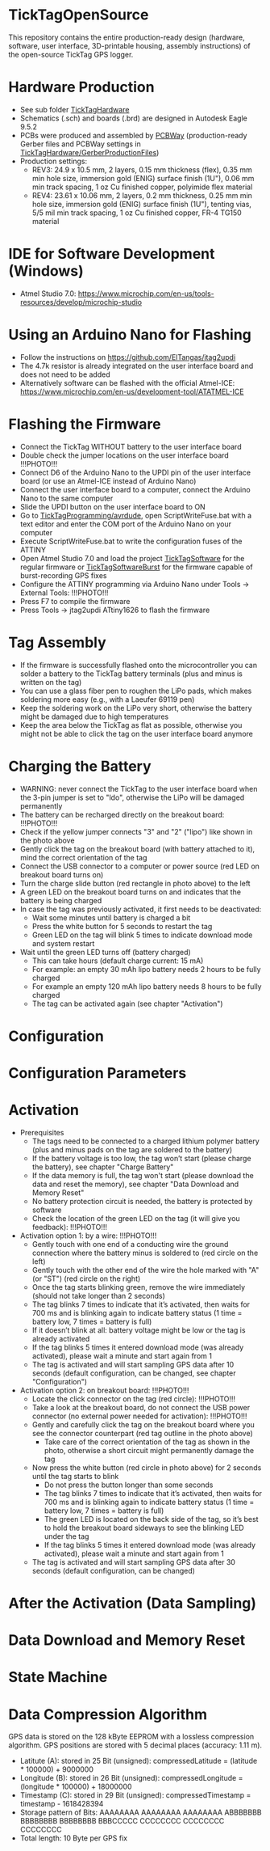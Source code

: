 # TickTagOpenSource
 
This repository contains the entire production-ready design (hardware, software, user interface, 3D-printable housing, assembly instructions) of the open-source TickTag GPS logger.

# Hardware Production
* See sub folder [TickTagHardware](TickTagHardware)
* Schematics (.sch) and boards (.brd) are designed in Autodesk Eagle 9.5.2
* PCBs were produced and assembled by [PCBWay](https://www.pcbway.com) (production-ready Gerber files and PCBWay settings in [TickTagHardware/GerberProductionFiles](TickTagHardware/GerberProductionFiles))
* Production settings:
   * REV3: 24.9 x 10.5 mm, 2 layers, 0.15 mm thickness (flex), 0.35 mm min hole size, immersion gold (ENIG) surface finish (1U"), 0.06 mm min track spacing, 1 oz Cu finished copper, polyimide flex material
   * REV4: 23.61 x 10.06 mm, 2 layers, 0.2 mm thickness, 0.25 mm min hole size, immersion gold (ENIG) surface finish (1U"), tenting vias, 5/5 mil min track spacing, 1 oz Cu finished copper, FR-4 TG150 material

# IDE for Software Development (Windows)
* Atmel Studio 7.0: https://www.microchip.com/en-us/tools-resources/develop/microchip-studio

# Using an Arduino Nano for Flashing
* Follow the instructions on https://github.com/ElTangas/jtag2updi
* The 4.7k resistor is already integrated on the user interface board and does not need to be added
* Alternatively software can be flashed with the official Atmel-ICE: https://www.microchip.com/en-us/development-tool/ATATMEL-ICE

# Flashing the Firmware
* Connect the TickTag WITHOUT battery to the user interface board
* Double check the jumper locations on the user interface board !!!PHOTO!!!
* Connect D6 of the Arduino Nano to the UPDI pin of the user interface board (or use an Atmel-ICE instead of Arduino Nano)
* Connect the user interface board to a computer, connect the Arduino Nano to the same computer
* Slide the UPDI button on the user interface board to ON
* Go to [TickTagProgramming/avrdude](TickTagProgramming/avrdude), open ScriptWriteFuse.bat with a text editor and enter the COM port of the Arduino Nano on your computer
* Execute ScriptWriteFuse.bat to write the configuration fuses of the ATTINY
* Open Atmel Studio 7.0 and load the project [TickTagSoftware](TickTagSoftware) for the regular firmware or [TickTagSoftwareBurst](TickTagSoftwareBurst) for the firmware capable of burst-recording GPS fixes
* Configure the ATTINY programming via Arduino Nano under Tools -> External Tools: !!!PHOTO!!!
* Press F7 to compile the firmware
* Press Tools -> jtag2updi ATtiny1626 to flash the firmware

# Tag Assembly
* If the firmware is successfully flashed onto the microcontroller you can solder a battery to the TickTag battery terminals (plus and minus is written on the tag)
* You can use a glass fiber pen to roughen the LiPo pads, which makes soldering more easy (e.g., with a Laeufer 69119 pen)
* Keep the soldering work on the LiPo very short, otherwise the battery might be damaged due to high temperatures
* Keep the area below the TickTag as flat as possible, otherwise you might not be able to click the tag on the user interface board anymore

# Charging the Battery
* WARNING: never connect the TickTag to the user interface board when the 3-pin jumper is set to "ldo", otherwise the LiPo will be damaged permanently
* The battery can be recharged directly on the breakout board: !!!PHOTO!!!
* Check if the yellow jumper connects "3" and "2" ("lipo") like shown in the photo above
* Gently click the tag on the breakout board (with battery attached to it), mind the correct orientation of the tag
* Connect the USB connector to a computer or power source (red LED on breakout board turns on)
* Turn the charge slide button (red rectangle in photo above) to the left
* A green LED on the breakout board turns on and indicates that the battery is being charged
* In case the tag was previously activated, it first needs to be deactivated:
   * Wait some minutes until battery is charged a bit
   * Press the white button for 5 seconds to restart the tag
   * Green LED on the tag will blink 5 times to indicate download mode and system restart
* Wait until the green LED turns off (battery charged)
   * This can take hours (default charge current: 15 mA)
   * For example: an empty 30 mAh lipo battery needs 2 hours to be fully charged
   * For example an empty 120 mAh lipo battery needs 8 hours to be fully charged
   * The tag can be activated again (see chapter "Activation")

# Configuration

# Configuration Parameters

# Activation
* Prerequisites
   * The tags need to be connected to a charged lithium polymer battery (plus and minus pads on the tag are soldered to the battery)
   * If the battery voltage is too low, the tag won’t start (please charge the battery), see chapter "Charge Battery"
   * If the data memory is full, the tag won't start (please download the data and reset the memory), see chapter "Data Download and Memory Reset"
   * No battery protection circuit is needed, the battery is protected by software
   * Check the location of the green LED on the tag (it will give you feedback): !!!PHOTO!!!
* Activation option 1: by a wire: !!!PHOTO!!!
   * Gently touch with one end of a conducting wire the ground connection where the battery minus is soldered to (red circle on the left)
   * Gently touch with the other end of the wire the hole marked with "A" (or "ST") (red circle on the right)
   * Once the tag starts blinking green, remove the wire immediately (should not take longer than 2 seconds)
   * The tag blinks 7 times to indicate that it’s activated, then waits for 700 ms and is blinking again to indicate battery status (1 time = battery low, 7 times = battery is full)
   * If it doesn’t blink at all: battery voltage might be low or the tag is already activated
   * If the tag blinks 5 times it entered download mode (was already activated), please wait a minute and start again from 1
   * The tag is activated and will start sampling GPS data after 10 seconds (default configuration, can be changed, see chapter "Configuration")
* Activation option 2: on breakout board: !!!PHOTO!!!
   * Locate the click connector on the tag (red circle): !!!PHOTO!!!
   * Take a look at the breakout board, do not connect the USB power connector (no external power needed for activation): !!!PHOTO!!!
   * Gently and carefully click the tag on the breakout board where you see the connector counterpart (red tag outline in the photo above)
      * Take care of the correct orientation of the tag as shown in the photo, otherwise a short circuit might permanently damage the tag
   * Now press the white button (red circle in photo above) for 2 seconds until the tag starts to blink
      * Do not press the button longer than some seconds
      * The tag blinks 7 times to indicate that it’s activated, then waits for 700 ms and is blinking again to indicate battery status (1 time = battery low, 7 times = battery is full)
      * The green LED is located on the back side of the tag, so it’s best to hold the breakout board sideways to see the blinking LED under the tag
      * If the tag blinks 5 times it entered download mode (was already activated), please wait a minute and start again from 1
   * The tag is activated and will start sampling GPS data after 30 seconds (default configuration, can be changed)

# After the Activation (Data Sampling)

# Data Download and Memory Reset

# State Machine
 
# Data Compression Algorithm

GPS data is stored on the 128 kByte EEPROM with a lossless compression algorithm. GPS positions are stored with 5 decimal places (accuracy: 1.11 m).

* Latitute (A): stored in 25 Bit (unsigned): compressedLatitude = (latitude * 100000) + 9000000
* Longitude (B): stored in 26 Bit (unsigned): compressedLongitude = (longitude * 100000) + 18000000
* Timestamp (C): stored in 29 Bit  (unsigned): compressedTimestamp = timestamp - 1618428394
* Storage pattern of Bits: AAAAAAAA AAAAAAAA AAAAAAAA ABBBBBBB BBBBBBBB BBBBBBBB BBBCCCCC CCCCCCCC CCCCCCCC CCCCCCCC
* Total length: 10 Byte per GPS fix
